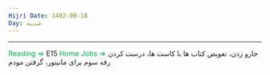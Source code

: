 ```yaml
---
Hijri Date: 1402-09-18
Day: شنبه
---
```

----
<font color="#00b050">Reading =></font> E15
<font color="#00b050">Home Jobs =></font> جارو زدن، تعویض کتاب ها با کاست ها، درست کردن رفه سوم برای مانیتور، گرفتن مودم